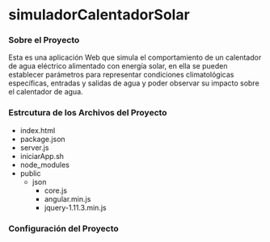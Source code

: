 # simuladorCalentadorSolar


### Sobre el Proyecto
Esta es una aplicación Web que simula el comportamiento de un calentador de agua eléctrico alimentado con energía solar, en ella se pueden establecer parámetros para representar condiciones climatológicas específicas, entradas y salidas de agua y poder observar su impacto sobre el calentador de agua.


### Estrcutura de los Archivos del Proyecto
- index.html    							<!-- Vista Principal -->
- package.json     							<!-- Configuración npm para instalar dependencias y módulos -->
- server.js         						<!-- Configuración de node.js -->
- iniciarApp.sh 							<!-- Comandos necesarios para correr la Aplicación -->
- node_modules								<!-- Contiene los modulos de node necesarios para la aplicación -->
- public            						<!-- Contiene todos los archivos necesarios para el frontEnd de la Aplicación en Angular -->
	- json 									<!-- Contiene Archivos JSON -->
		- core.js      					<!-- Lógica de la aplicación Angular -->
    	- angular.min.js 				<!-- Angular JS -->
    	- jquery-1.11.3.min.js 			<!-- JQuery -->


### Configuración del Proyecto